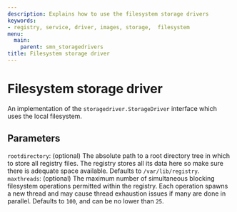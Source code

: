 ```yaml
---
description: Explains how to use the filesystem storage drivers
keywords:
- registry, service, driver, images, storage,  filesystem
menu:
  main:
    parent: smn_storagedrivers
title: Filesystem storage driver
---
```


# Filesystem storage driver

An implementation of the `storagedriver.StorageDriver` interface which uses the local filesystem.

## Parameters

`rootdirectory`: (optional) The absolute path to a root directory tree in which
to store all registry files. The registry stores all its data here so make sure
there is adequate space available. Defaults to `/var/lib/registry`.
`maxthreads`: (optional) The maximum number of simultaneous blocking filesystem
operations permitted within the registry. Each operation spawns a new thread and
may cause thread exhaustion issues if many are done in parallel. Defaults to
`100`, and can be no lower than `25`.
